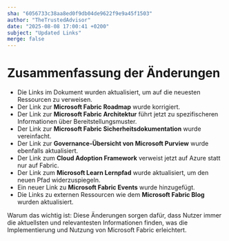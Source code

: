 ```yaml
---
sha: "6056733c38aa8ed0f9db04de9622f9e9a45f1503"
author: "TheTrustedAdvisor"
date: "2025-08-08 17:00:41 +0200"
subject: "Updated Links"
merge: false
---
```


# Zusammenfassung der Änderungen

- Die Links im Dokument wurden aktualisiert, um auf die neuesten Ressourcen zu verweisen.
- Der Link zur **Microsoft Fabric Roadmap** wurde korrigiert.
- Der Link zur **Microsoft Fabric Architektur** führt jetzt zu spezifischeren Informationen über Bereitstellungsmuster.
- Der Link zur **Microsoft Fabric Sicherheitsdokumentation** wurde vereinfacht.
- Der Link zur **Governance-Übersicht von Microsoft Purview** wurde ebenfalls aktualisiert.
- Der Link zum **Cloud Adoption Framework** verweist jetzt auf Azure statt nur auf Fabric.
- Der Link zum **Microsoft Learn Lernpfad** wurde aktualisiert, um den neuen Pfad widerzuspiegeln.
- Ein neuer Link zu **Microsoft Fabric Events** wurde hinzugefügt.
- Die Links zu externen Ressourcen wie dem **Microsoft Fabric Blog** wurden aktualisiert.

Warum das wichtig ist: Diese Änderungen sorgen dafür, dass Nutzer immer die aktuellsten und relevantesten Informationen finden, was die Implementierung und Nutzung von Microsoft Fabric erleichtert.

